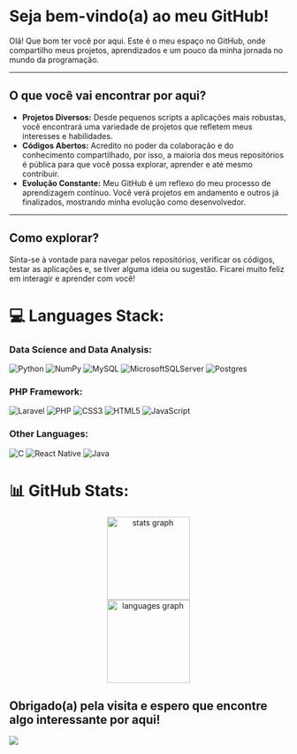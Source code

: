 # Seja bem-vindo(a) ao meu GitHub!

Olá! Que bom ter você por aqui. Este é o meu espaço no GitHub, onde compartilho meus projetos, aprendizados e um pouco da minha jornada no mundo da programação.

---

## O que você vai encontrar por aqui?

* **Projetos Diversos:** Desde pequenos scripts a aplicações mais robustas, você encontrará uma variedade de projetos que refletem meus interesses e habilidades.
* **Códigos Abertos:** Acredito no poder da colaboração e do conhecimento compartilhado, por isso, a maioria dos meus repositórios é pública para que você possa explorar, aprender e até mesmo contribuir.
* **Evolução Constante:** Meu GitHub é um reflexo do meu processo de aprendizagem contínuo. Você verá projetos em andamento e outros já finalizados, mostrando minha evolução como desenvolvedor.

---

## Como explorar?

Sinta-se à vontade para navegar pelos repositórios, verificar os códigos, testar as aplicações e, se tiver alguma ideia ou sugestão. Ficarei muito feliz em interagir e aprender com você!

###

# 💻 Languages Stack:
### Data Science and Data Analysis:
![Python](https://img.shields.io/badge/python-3670A0?style=for-the-badge&logo=python&logoColor=ffdd54) ![NumPy](https://img.shields.io/badge/numpy-%23013243.svg?style=for-the-badge&logo=numpy&logoColor=white) ![MySQL](https://img.shields.io/badge/mysql-4479A1.svg?style=for-the-badge&logo=mysql&logoColor=white) ![MicrosoftSQLServer](https://img.shields.io/badge/Microsoft%20SQL%20Server-CC2927?style=for-the-badge&logo=microsoft%20sql%20server&logoColor=white) ![Postgres](https://img.shields.io/badge/postgres-%23316192.svg?style=for-the-badge&logo=postgresql&logoColor=white)
### PHP Framework:
![Laravel](https://img.shields.io/badge/laravel-%23FF2D20.svg?style=for-the-badge&logo=laravel&logoColor=white) ![PHP](https://img.shields.io/badge/php-%23777BB4.svg?style=for-the-badge&logo=php&logoColor=white) ![CSS3](https://img.shields.io/badge/css3-%231572B6.svg?style=for-the-badge&logo=css3&logoColor=white) ![HTML5](https://img.shields.io/badge/html5-%23E34F26.svg?style=for-the-badge&logo=html5&logoColor=white) ![JavaScript](https://img.shields.io/badge/javascript-%23323330.svg?style=for-the-badge&logo=javascript&logoColor=%23F7DF1E) 
### Other Languages:
![C](https://img.shields.io/badge/c-%2300599C.svg?style=for-the-badge&logo=c&logoColor=white) ![React Native](https://img.shields.io/badge/react_native-%2320232a.svg?style=for-the-badge&logo=react&logoColor=%2361DAFB) ![Java](https://img.shields.io/badge/java-%23ED8B00.svg?style=for-the-badge&logo=openjdk&logoColor=white)

# 📊 GitHub Stats:
<div align="center">
  <img src="https://github-readme-stats.vercel.app/api?username=JVNunes50&hide_title=false&hide_rank=false&show_icons=true&include_all_commits=true&count_private=true&disable_animations=false&theme=nord&locale=en&hide_border=false&order=1" height="150" alt="stats graph" /> <br>
  <img src="https://github-readme-stats.vercel.app/api/top-langs?username=JVNunes50&locale=en&hide_title=false&layout=compact&card_width=320&langs_count=6&theme=nord&hide_border=false&order=2" height="150" alt="languages graph"  />
</div>


Obrigado(a) pela visita e espero que encontre algo interessante por aqui!
---
[![](https://visitcount.itsvg.in/api?id=JVNunes50&icon=0&color=0)](https://visitcount.itsvg.in)

<!-- Proudly created with GPRM ( https://gprm.itsvg.in ) -->

###

